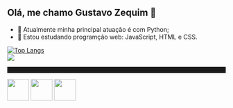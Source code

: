 ## Olá, me chamo Gustavo Zequim 👋
- 🔭 Atualmente minha principal atuação é com Python;
- 🌱 Estou estudando programção web: JavaScript, HTML e CSS.
<div style="width: 200px;">
<a href="https://github.com/SeuPerfilAqui/github-readme-stats">
  <img src="https://github-readme-stats.vercel.app/api/top-langs/?username=gustavozequim&langs_count=8" alt="Top Langs" />
</a>
</div>
<a href="mailto:gustavozequim9@gmail.com">
<img src="https://img.shields.io/badge/Gmail-D14836?style=for-the-badge&logo=gmail&logoColor=white"/>
</a>
<hr style="height: 1em">
<div style="width: 20px; display: inline; justify-content: space-around;">
<img src="https://cdn.jsdelivr.net/gh/devicons/devicon@latest/icons/python/python-original-wordmark.svg" width='50' height='50'/>
<img src="https://cdn.jsdelivr.net/gh/devicons/devicon@latest/icons/javascript/javascript-original.svg" width='50' height='50'/>
<img src="https://cdn.jsdelivr.net/gh/devicons/devicon@latest/icons/flutter/flutter-original.svg" width='50' height='50'/>
</div>


          





